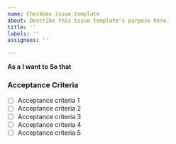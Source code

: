 ```yaml
---
name: Checkbox issue template
about: Describe this issue template's purpose here.
title: ''
labels: ''
assignees: ''

---
```


**As a**
**I want to**
**So that**

### Acceptance Criteria
- [ ] Acceptance criteria 1
- [ ] Acceptance criteria 2
- [ ] Acceptance criteria 3
- [ ] Acceptance criteria 4
- [ ] Acceptance criteria 5
